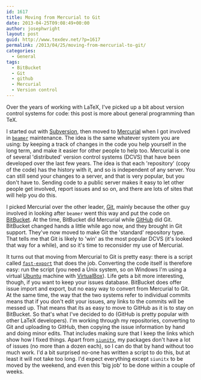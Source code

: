 ```yaml
---
id: 1617
title: Moving from Mercurial to Git
date: 2013-04-25T09:08:49+00:00
author: josephwright
layout: post
guid: http://www.texdev.net/?p=1617
permalink: /2013/04/25/moving-from-mercurial-to-git/
categories:
  - General
tags:
  - BitBucket
  - Git
  - github
  - Mercurial
  - Version control
---
```

Over the years of working with LaTeX, I've picked up a bit about version control systems for code: this post is more about general programming than TeX.

I started out with [Subversion](http://subversion.tigris.org/), then moved to [Mercurial](http://mercurial.selenic.com/) when I got involved in [`beamer`](https://ctan.org/pkg/beamer) maintenance. The idea is the same whatever system you are using: by keeping a track of changes in the code you help yourself in the long term, and make it easier for other people to help too. Mercurial is one of several 'distributed' version control systems (DCVS) that have been developed over the last few years. The idea is that each 'repository' (copy of the code) has the history with it, and so is independent of any server. You can still send your changes to a server, and that is very popular, but you don't have to. Sending code to a public server makes it easy to let other people get involved, report issues and so on, and there are lots of sites that will help you do this.

I picked Mercurial over the other leader, [Git](http://git-scm.com/), mainly because the other guy involved in looking after `beamer` went this way and put the code on [BitBucket](https://bitbucket.org/). At the time, BitBucket did Mercurial while [GitHub](https://github.com/) did Git. BitBucket changed hands a little while ago now, and they brought in Git support. They've now moved to make Git the 'standard' repository type. That tells me that Git is likely to 'win' as the most popular DCVS (it's looked that way for a while), and so it's time to reconsider my use of Mercurial.

It turns out that moving from Mercurial to Git is pretty easy: there is a script called [`fast-export`](https://github.com/frej/fast-export) that does the job. Converting the code itself is therefore easy: run the script (you need a Unix system, so on Windows I'm using a virtual [Ubuntu](http://www.ubuntu.com/) machine with [VirtualBox](https://www.virtualbox.org/)). Life gets a bit more interesting, though, if you want to keep your issues database. BitBucket does offer issue import and export, but no easy way to convert from Mercurial to Git. At the same time, the way that the two systems refer to individual commits means that if you don't edit your issues, any links to the commits will be messed up. That means that its as easy to move to GitHub as it is to stay on BitBucket. So that's what I've decided to do (GitHub is pretty popular with other LaTeX developers). I'm working through my repositories, converting to Git and uploading to GitHub, then copying the issue information by hand and doing minor edits. That includes making sure that I keep the links which show how I fixed things. Apart from [`siunitx`](https://ctan.org/pkg/siunitx), my packages don't have a lot of issues (no more than a dozen each), so I can do that by hand without too much work. I'd a bit surprised no-one has written a script to do this, but at least it will not take too long. I'd expect everything except `siunitx` to be moved by the weekend, and even this 'big job' to be done within a couple of weeks.
